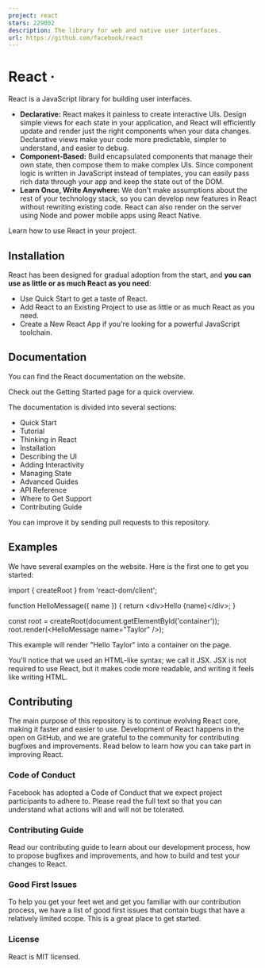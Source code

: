 ```yaml
---
project: react
stars: 229802
description: The library for web and native user interfaces.
url: https://github.com/facebook/react
---
```


React ·
=======

React is a JavaScript library for building user interfaces.

-   **Declarative:** React makes it painless to create interactive UIs. Design simple views for each state in your application, and React will efficiently update and render just the right components when your data changes. Declarative views make your code more predictable, simpler to understand, and easier to debug.
-   **Component-Based:** Build encapsulated components that manage their own state, then compose them to make complex UIs. Since component logic is written in JavaScript instead of templates, you can easily pass rich data through your app and keep the state out of the DOM.
-   **Learn Once, Write Anywhere:** We don't make assumptions about the rest of your technology stack, so you can develop new features in React without rewriting existing code. React can also render on the server using Node and power mobile apps using React Native.

Learn how to use React in your project.

Installation
------------

React has been designed for gradual adoption from the start, and **you can use as little or as much React as you need**:

-   Use Quick Start to get a taste of React.
-   Add React to an Existing Project to use as little or as much React as you need.
-   Create a New React App if you're looking for a powerful JavaScript toolchain.

Documentation
-------------

You can find the React documentation on the website.

Check out the Getting Started page for a quick overview.

The documentation is divided into several sections:

-   Quick Start
-   Tutorial
-   Thinking in React
-   Installation
-   Describing the UI
-   Adding Interactivity
-   Managing State
-   Advanced Guides
-   API Reference
-   Where to Get Support
-   Contributing Guide

You can improve it by sending pull requests to this repository.

Examples
--------

We have several examples on the website. Here is the first one to get you started:

import { createRoot } from 'react-dom/client';

function HelloMessage({ name }) {
  return <div\>Hello {name}</div\>;
}

const root \= createRoot(document.getElementById('container'));
root.render(<HelloMessage name\="Taylor" /\>);

This example will render "Hello Taylor" into a container on the page.

You'll notice that we used an HTML-like syntax; we call it JSX. JSX is not required to use React, but it makes code more readable, and writing it feels like writing HTML.

Contributing
------------

The main purpose of this repository is to continue evolving React core, making it faster and easier to use. Development of React happens in the open on GitHub, and we are grateful to the community for contributing bugfixes and improvements. Read below to learn how you can take part in improving React.

### Code of Conduct

Facebook has adopted a Code of Conduct that we expect project participants to adhere to. Please read the full text so that you can understand what actions will and will not be tolerated.

### Contributing Guide

Read our contributing guide to learn about our development process, how to propose bugfixes and improvements, and how to build and test your changes to React.

### Good First Issues

To help you get your feet wet and get you familiar with our contribution process, we have a list of good first issues that contain bugs that have a relatively limited scope. This is a great place to get started.

### License

React is MIT licensed.
